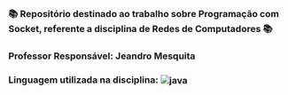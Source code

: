 ### 📚 Repositório destinado ao trabalho sobre Programação com Socket, referente a disciplina de Redes de Computadores 📚
###  Professor Responsável: Jeandro Mesquita
### Linguagem utilizada na disciplina: <img align="center" alt="java" src="https://img.shields.io/badge/Java-ED8B00?style=for-the-badge&logo=java&logoColor=white" />
